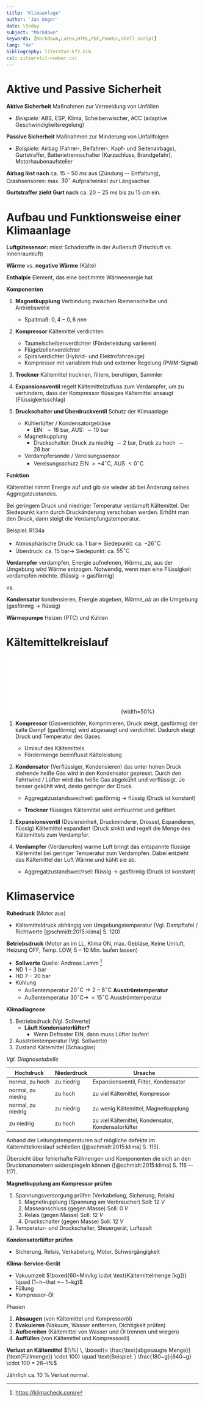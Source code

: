 ```yaml
---
title: 'Klimaanlage'
author: 'Jan Unger'
date: \today
subject: "Markdown"
keywords: [Markdown,Latex,HTML,PDF,Pandoc,Shell-Script]
lang: "de"
bibliography: literatur-kfz.bib 
csl: zitierstil-number.csl
---
```

<!--------------------------------------------------+
Dozent: Marc Limburg
Thema:  Loesung -- Betriebs- und Hilfsstoffe
Fachbuch ([@brand:2020:fachkundeKfz] S. 243)
Fachbuch ([@respondeck:2019:servicetechniker] S. 142)
Tabellenbuch ([@bell:2021:tabellenbuchKfz] S. 281)
FS ([@bell:2020:formelsammlung] S. 32 - 37)
^\circ\text{C}
#
## 
ju 27-6-22 Klimaanlage
+----------------------------------------------------->

# Aktive und Passive Sicherheit

**Aktive Sicherheit** Maßnahmen zur Vermeidung von Unfällen

- *Beispiele:* ABS, ESP, Klima, Scheibenwischer, ACC (adaptive Geschwindigkeitsregelung)

**Passive Sicherheit** Maßnahmen zur Minderung von Unfallfolgen

- *Beispiele:* Airbag (Fahrer-, Beifahrer-, Kopf- und Seitenairbags), Gurtstraffer, Batterietrennschalter (Kurzschluss, Brandgefahr), Motorhaubenaufsteller



**Airbag löst nach** ca. $15 - 50~ms$ aus (Zündung -- Entfaltung), Crashsensoren: max. $30^\circ$ Aufprallwinkel zur Längsachse

**Gurtstraffer zieht Gurt nach** ca. $20 - 25~ms$ bis zu $15~cm$ ein.

# Aufbau und Funktionsweise einer Klimaanlage

**Luftgütesensor:** misst Schadstoffe in der Außenluft (Frischluft vs. Innenraumluft)

**Wärme** vs. **negative Wärme** (Kälte)

**Enthalpie** Element, das eine bestimmte Wärmeenergie hat

**Komponenten**

1. **Magnetkupplung** Verbindung zwischen Riemenscheibe und Antriebswelle
    - Spaltmaß: $0,4 - 0,6~mm$

1. **Kompressor** Kältemittel verdichten
    - Taumelscheibenverdichter (Förderleistung variieren) 
    - Flügelzellenverdichter 
    - Spiralverdichter (Hybrid- und Elektrofahrzeuge) 
    - Kompressor mit variablem Hub und externer Regelung (PWM-Signal)

1. **Trockner** Kältemittel trocknen, filtern, beruhigen, Sammler


1. **Expansionsventil** regelt Kältemittelzufluss zum Verdampfer, um zu verhindern, dass der Kompressor flüssiges Kältemittel ansaugt (Flüssigkeitsschlag)


1. **Druckschalter und Überdruckventil** Schutz der Klimaanlage
    - Kühlerlüfter / Kondensatorgebläse
        - EIN: $\sim 16~\text{bar}$, AUS: $\sim 10~\text{bar}$
    - Magnetkupplung
        - Druckschalter: Druck zu niedrig $\sim 2~\text{bar}$, Druck zu hoch $\sim 28~\text{bar}$
    - Verdampfersonde / Vereisungssensor
        - Vereisungsschutz EIN $> +4^\circ \text{C}$, AUS  $< 0^\circ \text{C}$

**Funktion**

Kältemittel nimmt Energie auf und gib sie wieder ab bei Änderung seines Aggregatzustandes.

Bei geringem Druck und niedriger Temperatur verdampft Kältemittel. Der Siedepunkt kann durch Druckänderung verschoben werden. Erhöht man den Druck, dann steigt die Verdampfungstemperatur.

Beispiel: R134a

- Atmosphärische Druck: ca. $1~\text{bar} \to$ Siedepunkt: ca. $-26^\circ \text{C}$
- Überdruck: ca. $15~\text{bar} \to$ Siedepunkt: ca. $55^\circ \text{C}$

**Verdampfer** verdampfen, Energie aufnehmen, *Wärme_zu*, aus der Umgebung wird Wärme entzogen. Notwendig, wenn man eine Flüssigkeit verdampfen möchte. (flüssig $\to$ gasförmig)

vs.

**Kondensator** kondensieren, Energie abgeben, *Wärme_ab* an die Umgebung (gasförmig $\to$ flüssig)

**Wärmepumpe** Heizen (PTC) und Kühlen

# Kältemittelkreislauf 

<!--Klimakreislauf-1 vgl. abb.-->
![Klimakreislauf](images/Skizze/Klimakreislauf-1.pdf){width=50%}

1. **Kompressor** (Gasverdichter, Komprimieren, Druck steigt, gasförmig) der kalte Dampf (gasförmig) wird abgesaugt und verdichtet. Dadurch steigt Druck und Temperatur des Gases.

    - Umlauf des Kältemittels
    - Fördermenge beeinflusst Kälteleistung


1. **Kondensator** (Verflüssiger, Kondensieren) das unter hohen Druck stehende heiße Gas wird in den Kondensator gepresst. Durch den Fahrtwind / Lüfter wird das heiße Gas abgekühlt und verflüssigt. Je besser gekühlt wird, desto geringer der Druck. 
    
    -  Aggregatzustandswechsel: gasförmig $\to$ flüssig (Druck ist konstant)

    - **Trockner** flüssiges Kältemittel wird entfeuchtet und gefiltert.

1. **Expansionsventil** (Dosiereinheit, Druckminderer, Drossel, Expandieren, flüssig) Kältemittel expandiert (Druck sinkt) und regelt die Menge des Kältemittels zum Verdampfer.


1. **Verdampfer** (Verdampfen) warme Luft bringt das entspannte flüssige Kältemittel bei geringer Temperatur zum Verdampfen. Dabei entzieht das Kältemittel der Luft Wärme und kühlt sie ab.

    -  Aggregatzustandswechsel: flüssig $\to$ gasförmig (Druck ist konstant)

# Klimaservice

**Ruhedruck** (Motor aus)

- Kältemitteldruck abhängig von Umgebungstemperatur (Vgl. Dampftafel / Richtwerte [@schmidt:2015:klima] S. 120)

**Betriebsdruck** (Motor an im LL, Klima ON, max. Gebläse, Keine Umluft, Heizung OFF, Temp. LOW, $5 - 10~\text{Min.}$ laufen lassen)

- **Sollwerte** Quelle: Andreas Lamm [^1]
- ND $1 - 3~\text{bar}$
- HD $7 - 20~\text{bar}$
- Kühlung 
    - Außentemperatur $20^\circ \text{C} \to 2 - 8^\circ \text{C}$ **Ausströmtemperatur**
    - Außentemperatur $30^\circ \text{C} \to \, <15^\circ \text{C}$ Ausströmtemperatur

[^1]: <https://klimacheck.com/>

**Klimadiagnose** 

1. Betriebsdruck (Vgl. Sollwerte)
    - **Läuft Kondensatorlüfter?**
        - Wenn Defroster EIN, dann muss Lüfter laufen!
1. Ausströmtemperatur (Vgl. Sollwerte)
1. Zustand Kältemittel (Schauglas)

*Vgl. Diagnosetabelle*

|**Hochdruck**      | **Niederdruck** | **Ursache**
|-------------------|-----------------|----------------------------------------------------
|normal, zu hoch    | zu niedrig      | Expansionsventil, Filter, Kondensator
|normal, zu niedrig | zu hoch         | zu viel Kältemittel, Kompressor
|normal, zu niedrig | zu niedrig      | zu wenig Kältemittel, Magnetkupplung
|zu niedrig         | zu hoch         | zu viel Kältemittel, Kondensator, Kondensatorlüfter

Anhand der Leitungstemperaturen auf mögliche defekte im Kältemittelkreislauf schließen ([@schmidt:2015:klima] S. 115).

Übersicht über fehlerhafte Füllmengen und Komponenten die sich an den Druckmanometern widerspiegeln können ([@schmidt:2015:klima] S. 116 -- 117).


**Magnetkupplung am Kompressor prüfen**

1. Spannungsversorgung prüfen (Verkabelung, Sicherung, Relais)
    1. Magnetkupplung (Spannung am Verbraucher) Soll: $12~V$
    1. Masseanschluss (gegen Masse) Soll: $0~V$
    1. Relais (gegen Masse) Soll: $12~V$
    1. Druckschalter (gegen Masse) Soll: $12~V$
1. Temperatur- und Druckschalter, Steuergerät, Luftspalt


**Kondensatorlüfter prüfen**

- Sicherung, Relais, Verkabelung, Motor, Schwergängigkeit

**Klima-Service-Gerät**

- Vakuumzeit $\boxed{60~Min/kg \cdot \text{Kältemittelmenge [kg]}} \quad (1~h~\hat =~ 1~kg)$
- Füllung 
- Kompressor-Öl

Phasen 

1. **Absaugen** (von Kältemittel und Kompressoröl)
1. **Evakuieren** (Vakuum, Wasser entfernen, Dichtigkeit prüfen)
1. **Aufbereiten** (Kältemittel von Wasser und Öl trennen und wiegen)
1. **Auffüllen** (von Kältemittel und Kompressoröl)

**Verlust an Kältemittel** $[\%] \, \boxed{= \frac{\text{abgesaugte Menge}}{\text{Füllmenge}} \cdot 100} \quad \text{Beispiel: } \frac{180~g}{640~g} \cdot 100 = 28~\%$

Jährlich ca. $10~\%$ Verlust normal.